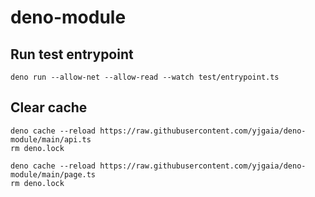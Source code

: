 # deno-module

## Run test entrypoint
```
deno run --allow-net --allow-read --watch test/entrypoint.ts
```

## Clear cache
```
deno cache --reload https://raw.githubusercontent.com/yjgaia/deno-module/main/api.ts
rm deno.lock

deno cache --reload https://raw.githubusercontent.com/yjgaia/deno-module/main/page.ts
rm deno.lock
```